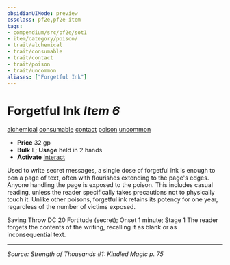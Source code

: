 ```yaml
---
obsidianUIMode: preview
cssclass: pf2e,pf2e-item
tags:
- compendium/src/pf2e/sot1
- item/category/poison/
- trait/alchemical
- trait/consumable
- trait/contact
- trait/poison
- trait/uncommon
aliases: ["Forgetful Ink"]
---
```

# Forgetful Ink *Item 6*  
[alchemical](alchemical.md "Alchemical Item Trait")  [consumable](consumable.md "Consumable Item Trait")  [contact](contact.md "Contact Item Trait")  [poison](Reference/Rules/Traits/poison.md "Poison Effect Trait")  [uncommon](uncommon.md "Uncommon Rarity Trait")  

- **Price** 32 gp
- **Bulk** L; **Usage** held in 2 hands
- **Activate** [Interact](interact.md)

Used to write secret messages, a single dose of forgetful ink is enough to pen a page of text, often with flourishes extending to the page's edges. Anyone handling the page is exposed to the poison. This includes casual reading, unless the reader specifically takes precautions not to physically touch it. Unlike other poisons, forgetful ink retains its potency for one year, regardless of the number of victims exposed.

Saving Throw DC 20 Fortitude (secret); Onset 1 minute; Stage 1 The reader forgets the contents of the writing, recalling it as blank or as inconsequential text.


---
*Source: Strength of Thousands #1: Kindled Magic p. 75*